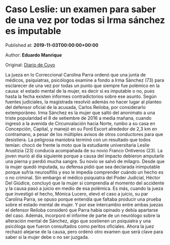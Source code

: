 
# Caso Leslie: un examen para saber de una vez por todas si Irma sánchez es imputable

Published at: **2019-11-03T00:00:00+00:00**

Author: **Eduardo Manrique**

Original: [Diario de Cuyo](https://www.diariodecuyo.com.ar/policiales/Caso-Leslie-un-examen-para-saber-de-una-vez-por-todas-si-Irma-sanchez-es-imputable-20191102-0088.html)

La jueza en lo Correccional Carolina Parra ordenó que una junta de médicos, psiquiatras, psicólogos examine a fondo a Irma Sánchez (73) para esclarecer de una vez por todas un punto que siempre fue polémico en la causa: el estado mental de la mujer, es decir si es imputable o no, pues hasta la fecha existen informes contradictorios sobre ese asunto.
Según fuentes judiciales, la magistrada resolvió además no hacer lugar al planteo del defensor oficial de la acusada, Carlos Reiloba, por considerarlo extemporáneo.
Irma Sánchez es la mujer que saltó del anonimato a una triste popularidad el 8 de setiembre de 2016 a media mañana, cuando ingresó a la avenida de Circunvalación hacia Norte, rumbo a su casa en Concepción, Capital, y manejó en su Ford Escort alrededor de 2,3 km en contramano, a pesar de los múltiples avisos de otros conductores para que desistiera.
La peligrosa maniobra terminó con un resultado que todos temían: chocó de frente la moto que la estudiante universitaria Leslie Arustizia (23) conducía acompañada de su novio Franco Ontiveros (23). La joven murió al día siguiente porque a causa del impacto debieron amputarle una pierna y perdió mucha sangre. Su novio se salvó de milagro.
Desde que la mujer quedó imputada, su defensa pidió que sea declarada inimputable porque sufría neurosífilis y eso le impedía comprender cuándo un hecho es o no criminal. Sin embargo el médico psiquiatra del Poder Judicial, Héctor Del Giúdice, concluyó que la mujer si comprendía al momento del accidente y la causa pasó a juicio en medio de esa polémica.
Es más, cuando la jueza que investigó el hecho, Mónica Lucero, elevó el caso a juicio, su par Carolina Parra, se opuso porque entendía que faltaba producir una prueba sobre el estado mental de mujer.
Y por ese intercambio entre ambas juezas el defensor Reiloba consideró que Parra había opinado y debía apartarse del caso.
Además, incorporó el informe de parte de un neurólogo sobre la alteración mental de Sánchez, algo que sostienen un psiquiatra y una psicóloga que fueron consultados como peritos oficiales.
Ahora la juez rechazó alejarse de la causa, pero ordenó otro examen que será clave para saber si la mujer debe o no ser juzgada.
